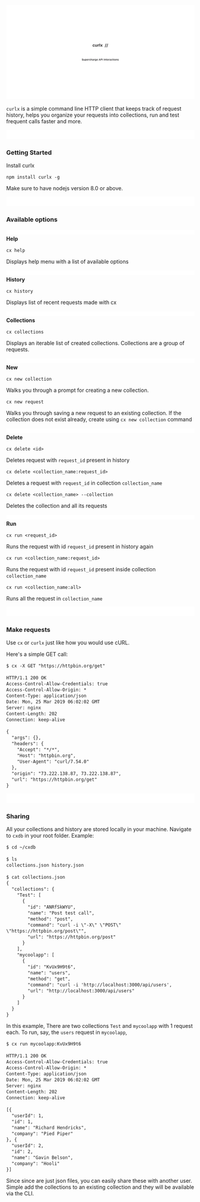 ![](assets/intro-banner.png)

`curlx` is a simple command line HTTP client that keeps track of request history, helps you organize your requests into collections, run and test frequent calls faster and more.

![](assets/small-clear.png)

### Getting Started
Install curlx
```
npm install curlx -g
```
Make sure to have nodejs version 8.0 or above.

![](assets/small-clear.png)

### Available options
![](assets/tiny-clear.png)
**Help**
```
cx help
```
Displays help menu with a list of available options

![](assets/tiny-clear.png)
**History**
```
cx history
```
Displays list of recent requests made with cx

![](assets/tiny-clear.png)
**Collections**

```
cx collections
```
Displays an iterable list of created collections. Collections are a group of requests.

![](assets/tiny-clear.png)
**New**
```
cx new collection
```
Walks you through a prompt for creating a new collection.
```
cx new request
```
Walks you through saving a new request to an existing collection. If the collection does not exist already, create using `cx new collection` command

![](assets/tiny-clear.png)
**Delete**
```
cx delete <id>
```
Deletes request with `request_id` present in history
```
cx delete <collection_name:request_id>
```
Deletes a request with `request_id` in collection `collection_name`
```
cx delete <collection_name> --collection
```
Deletes the collection and all its requests

![](assets/tiny-clear.png)
**Run**
```
cx run <request_id>
```
Runs the request with id `request_id` present in history again

```
cx run <collection_name:request_id>
```
Runs the request with id `request_id` present inside collection `collection_name`

```
cx run <collection_name:all>
```
Runs all the request in `collection_name`


![](assets/small-clear.png)

### Make requests
Use `cx` or `curlx` just like how you would use cURL.

Here's a simple GET call:
```
$ cx -X GET "https://httpbin.org/get"

HTTP/1.1 200 OK
Access-Control-Allow-Credentials: true
Access-Control-Allow-Origin: *
Content-Type: application/json
Date: Mon, 25 Mar 2019 06:02:02 GMT
Server: nginx
Content-Length: 202
Connection: keep-alive

{
  "args": {},
  "headers": {
    "Accept": "*/*",
    "Host": "httpbin.org",
    "User-Agent": "curl/7.54.0"
  },
  "origin": "73.222.138.87, 73.222.138.87",
  "url": "https://httpbin.org/get"
}
```

![](assets/small-clear.png)

### Sharing

All your collections and history are stored locally in your machine. Navigate to `cxdb` in your root folder.
Example:
```
$ cd ~/cxdb

$ ls
collections.json history.json

$ cat collections.json
{
  "collections": {
    "Test": [
      {
        "id": "ANRfSkWYU",
        "name": "Post test call",
        "method": "post",
        "command": "curl -i \"-X\" \"POST\" \"https://httpbin.org/post\"",
        "url": "https://httpbin.org/post"
      }
    ],
    "mycoolapp": [
      {
        "id": "KvUx9H9t6",
        "name": "users",
        "method": "get",
        "command": "curl -i 'http://localhost:3000/api/users',
        "url": "http://localhost:3000/api/users"
      }
    ]
  }
}
```
In this example, There are two collections `Test` and `mycoolapp` with 1 request each. To run, say, the `users` request in `mycoolapp`,
```
$ cx run mycoolapp:KvUx9H9t6

HTTP/1.1 200 OK
Access-Control-Allow-Credentials: true
Access-Control-Allow-Origin: *
Content-Type: application/json
Date: Mon, 25 Mar 2019 06:02:02 GMT
Server: nginx
Content-Length: 202
Connection: keep-alive

[{
  "userId": 1,
  "id": 1,
  "name": "Richard Hendricks",
  "company": "Pied Piper"
}, {
  "userId": 2,
  "id": 2,
  "name": "Gavin Belson",
  "company": "Hooli"
}]
```

Since since are just json files, you can easily share these with another user. Simple add the collections to an existing collection and they will be available via the CLI.